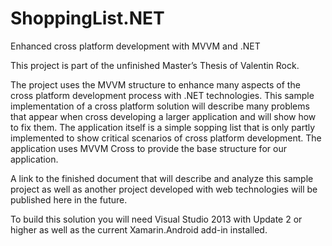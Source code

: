 ShoppingList.NET
================

Enhanced cross platform development with MVVM and .NET

This project is part of the unfinished Master’s Thesis of Valentin Rock.

The project uses the MVVM structure to enhance many aspects of the cross platform development process with .NET technologies. This sample implementation of a cross platform solution will describe many problems that appear when cross developing a larger application and will show how to fix them. 
The application itself is a simple sopping list that is only partly implemented to show critical scenarios of cross platform development. The application uses MVVM Cross to provide the base structure for our application.

A link to the finished document that will describe and analyze this sample project as well as another project developed with web technologies will be published here in the future.


To build this solution you will need Visual Studio 2013 with Update 2 or higher as well as the current Xamarin.Android add-in installed.
